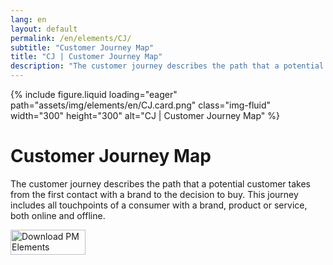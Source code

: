```yaml
---
lang: en
layout: default
permalink: /en/elements/CJ/
subtitle: "Customer Journey Map"
title: "CJ | Customer Journey Map"
description: "The customer journey describes the path that a potential customer takes from the first contact with a brand to the decision to buy. This journey includes all touchpoints of a consumer with a brand, product or service, both online and offline."
---
```


{% include figure.liquid loading="eager" path="assets/img/elements/en/CJ.card.png" class="img-fluid" width="300" height="300" alt="CJ | Customer Journey Map" %}

# Customer Journey Map

The customer journey describes the path that a potential customer takes from the first contact with a brand to the decision to buy. This journey includes all touchpoints of a consumer with a brand, product or service, both online and offline.

<a href="https://apps.apple.com/app/apple-store/id6738084498?pt=127441684&ct=website&mt=8">
  <img src="{{ "assets/img/en/appstore.png" | relative_url }}" width="120" height="40" alt="Download PM Elements">
</a>
